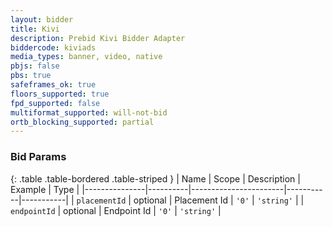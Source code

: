 ```yaml
---
layout: bidder
title: Kivi
description: Prebid Kivi Bidder Adapter
biddercode: kiviads
media_types: banner, video, native
pbjs: false
pbs: true
safeframes_ok: true
floors_supported: true
fpd_supported: false
multiformat_supported: will-not-bid
ortb_blocking_supported: partial
---
```


### Bid Params

{: .table .table-bordered .table-striped }
| Name          | Scope    | Description           | Example   | Type      |
|---------------|----------|-----------------------|-----------|-----------|
| `placementId`      | optional | Placement Id         | `'0'`    | `'string'` |
| `endpointId`      | optional | Endpoint Id         | `'0'`    | `'string'` |
